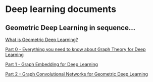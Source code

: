 # Deep learning documents

## Geometric Deep Learning in sequence...

[What is Geometric Deep Learning?](https://medium.com/@flawnsontong1/what-is-geometric-deep-learning-b2adb662d91d)


[Part 0 - Everything you need to know about Graph Theory for Deep Learning](https://towardsdatascience.com/graph-theory-and-deep-learning-know-hows-6556b0e9891b)

[Part 1 - Graph Embedding for Deep Learning](https://towardsdatascience.com/overview-of-deep-learning-on-graph-embeddings-4305c10ad4a4)

[Part 2 - Graph Convolutional Networks for Geometric Deep Learning](https://towardsdatascience.com/graph-convolutional-networks-for-geometric-deep-learning-1faf17dee008)



